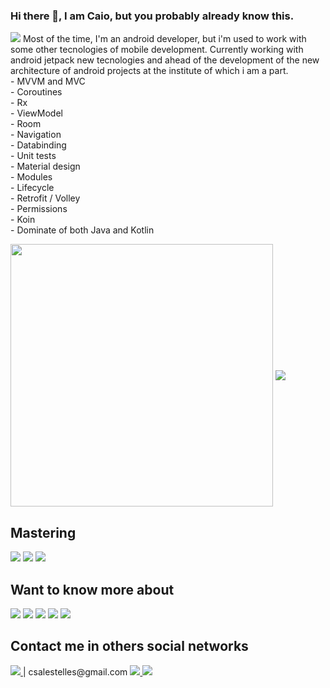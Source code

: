 ### Hi there 👋, I am Caio, but you probably already know this.
<img src="https://img.shields.io/badge/Android-3DDC84?style=for-the-badge&logo=android&logoColor=white" link/> 
Most of the time, I'm an android developer, but i'm used to work with some other tecnologies of mobile development.
Currently working with android jetpack new tecnologies and ahead of the development of the new architecture of android projects at the institute of which i am a part. <br>
  - MVVM and MVC <br>
  - Coroutines <br>
  - Rx <br>
  - ViewModel <br>
  - Room <br>
  - Navigation <br> 
  - Databinding <br>
  - Unit tests <br>
  - Material design <br>
  - Modules <br>
  - Lifecycle <br>
  - Retrofit / Volley <br>
  - Permissions <br>
  - Koin <br>
  - Dominate of both Java and Kotlin <br>

<p> 
  <img align="center" width=420px src="https://github-readme-stats.vercel.app/api?username=castelles&show_icons=true&layout=compact&theme=radical" />
  <img align="center" src="https://github-readme-stats.vercel.app/api/top-langs/?username=castelles&show_icons=true&layout=compact&theme=radical" />
</p>


## Mastering
<img src="https://img.shields.io/badge/Java-ED8B00?style=for-the-badge&logo=java&logoColor=white" /> 
<img src="https://img.shields.io/badge/Kotlin-0095D5?&style=for-the-badge&logo=kotlin&logoColor=white" /> 
<img src="https://img.shields.io/badge/Swift-FA7343?style=for-the-badge&logo=swift&logoColor=white" /> 

## Want to know more about
<img src="https://img.shields.io/badge/TypeScript-007ACC?style=for-the-badge&logo=typescript&logoColor=white" /> 
<img src="https://img.shields.io/badge/Go-00ADD8?style=for-the-badge&logo=go&logoColor=white" /> 
<img src="https://img.shields.io/badge/React_Native-20232A?style=for-the-badge&logo=react&logoColor=61DAFB" /> 
<img src="https://img.shields.io/badge/Go-00ADD8?style=for-the-badge&logo=go&logoColor=white" /> 
<img src="https://img.shields.io/badge/Node.js-43853D?style=for-the-badge&logo=node.js&logoColor=white" /> 

## Contact me in others social networks

<a href="csalestelles@gmail.com"> 
<img src="https://img.shields.io/badge/Gmail-D14836?style=for-the-badge&logo=gmail&logoColor=white" />
</a>  | csalestelles@gmail.com
<a href="https://linkedin.com/in/caioatelles"> 
<img src="https://img.shields.io/badge/LinkedIn-0077B5?style=for-the-badge&logo=linkedin&logoColor=white" />
</a> 
<a href="https://linkedin.com/in/caioatelles">
<img src="https://img.shields.io/badge/Bitbucket-330F63?style=for-the-badge&logo=bitbucket&logoColor=white" />
</a> 

<!--
**castelles/castelles** is a ✨ _special_ ✨ repository because its `README.md` (this file) appears on your GitHub profile.

Here are some ideas to get you started:

- 🔭 I’m currently working on ...
- 🌱 I’m currently learning ...
- 👯 I’m looking to collaborate on ...
- 🤔 I’m looking for help with ...
- 💬 Ask me about ...
- 📫 How to reach me: ...
- 😄 Pronouns: ...
- ⚡ Fun fact: ...
-->
